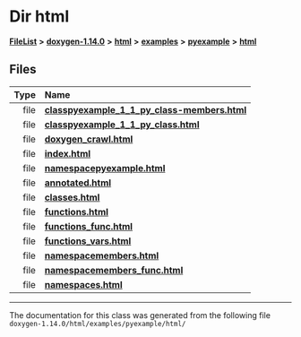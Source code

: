 

# Dir html



[**FileList**](files.md) **>** [**doxygen-1.14.0**](dir_9d5bad020669189c90cda983471be5d0.md) **>** [**html**](dir_05d1fd8a7cdd04f638f8b23196de02e2.md) **>** [**examples**](dir_aa52e73a32d193037813a53dcfe817b6.md) **>** [**pyexample**](dir_a2a8ba002db70f2f1f5a4403c068e8c8.md) **>** [**html**](dir_23da204c45b718d15aebf94ee9a5f5b8.md)












## Files

| Type | Name |
| ---: | :--- |
| file | [**classpyexample\_1\_1\_py\_class-members.html**](classpyexample__1__1__py__class-members_8html.md) <br> |
| file | [**classpyexample\_1\_1\_py\_class.html**](classpyexample__1__1__py__class_8html.md) <br> |
| file | [**doxygen\_crawl.html**](examples_2pyexample_2html_2doxygen__crawl_8html.md) <br> |
| file | [**index.html**](examples_2pyexample_2html_2index_8html.md) <br> |
| file | [**namespacepyexample.html**](namespacepyexample_8html.md) <br> |
| file | [**annotated.html**](pyexample_2html_2annotated_8html.md) <br> |
| file | [**classes.html**](pyexample_2html_2classes_8html.md) <br> |
| file | [**functions.html**](pyexample_2html_2functions_8html.md) <br> |
| file | [**functions\_func.html**](pyexample_2html_2functions__func_8html.md) <br> |
| file | [**functions\_vars.html**](pyexample_2html_2functions__vars_8html.md) <br> |
| file | [**namespacemembers.html**](pyexample_2html_2namespacemembers_8html.md) <br> |
| file | [**namespacemembers\_func.html**](pyexample_2html_2namespacemembers__func_8html.md) <br> |
| file | [**namespaces.html**](pyexample_2html_2namespaces_8html.md) <br> |



























































------------------------------
The documentation for this class was generated from the following file `doxygen-1.14.0/html/examples/pyexample/html/`

